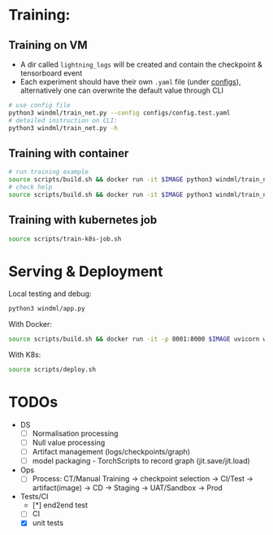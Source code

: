 # Training:

## Training on VM
- A dir called `lightning_logs` will be created and contain the checkpoint & tensorboard event
- Each experiment should have their own `.yaml` file (under [configs](configs)), 
  alternatively one can overwrite the default value through CLI
```bash
# use config file
python3 windml/train_net.py --config configs/config.test.yaml
# detailed instruction on CLI:
python3 windml/train_net.py -h
```

## Training with container
```bash
# run training example
source scripts/build.sh && docker run -it $IMAGE python3 windml/train_net.py --config configs/config.test.yaml
# check help
source scripts/build.sh && docker run -it $IMAGE python3 windml/train_net.py -h
```

## Training with kubernetes job
```bash
source scripts/train-k8s-job.sh
```

# Serving & Deployment
Local testing and debug:
```bash
python3 windml/app.py
```

With Docker:
```bash
source scripts/build.sh && docker run -it -p 8001:8000 $IMAGE uvicorn windml.app:app --reload --host 0.0.0.0
```

With K8s:
```bash
source scripts/deploy.sh
```


# TODOs
- DS
    - [ ] Normalisation processing
    - [ ] Null value processing
    - [ ] Artifact management (logs/checkpoints/graph)
    - [ ] model packaging - TorchScripts to record graph (jit.save/jit.load)
- Ops
    - [ ] Process: CT/Manual Training -> checkpoint selection -> CI/Test -> artifact(image) -> CD -> Staging -> UAT/Sandbox -> Prod
- Tests/CI
    - [*] end2end test 
    - [ ] CI
    - [x] unit tests
